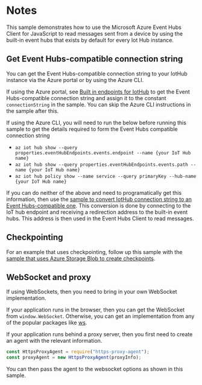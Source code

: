 # Notes

This sample demonstrates how to use the Microsoft Azure Event Hubs Client for JavaScript to 
read messages sent from a device by using the built-in event hubs that exists by default for
every Iot Hub instance. 

## Get Event Hubs-compatible connection string

You can get the Event Hubs-compatible connection string to your IotHub instance via the Azure portal or
by using the Azure CLI.

If using the Azure portal, see [Built in endpoints for IotHub](https://docs.microsoft.com/en-us/azure/iot-hub/iot-hub-devguide-messages-read-builtin#read-from-the-built-in-endpoint) to get the Event Hubs-compatible
connection string and assign it to the constant `connectionString` in the sample. You can skip the Azure CLI
instructions in the sample after this.

If using the Azure CLI, you will need to run the below before running this sample to get 
the details required to form the Event Hubs compatible connection string

- `az iot hub show --query properties.eventHubEndpoints.events.endpoint --name {your IoT Hub name}`
- `az iot hub show --query properties.eventHubEndpoints.events.path --name {your IoT Hub name}`
- `az iot hub policy show --name service --query primaryKey --hub-name {your IoT Hub name}`

If you can do neither of the above and need to programatically get this information,
then use the [sample to convert IotHub connection string to an Event Hubs-compatible one](https://github.com/Azure/azure-sdk-for-js/blob/master/sdk/eventhub/event-hubs/samples/javascript/iothubConnectionString.js). This conversion is done by connecting to 
the IoT hub endpoint and receiving a redirection address to the built-in event hubs. This address is then used 
in the Event Hubs Client to read messages.

## Checkpointing

For an example that uses checkpointing, follow up this sample with the [sample that uses
Azure Storage Blob to create checkpoints](https://github.com/Azure/azure-sdk-for-js/blob/master/sdk/eventhub/eventhubs-checkpointstore-blob/samples/javascript/receiveEventsUsingCheckpointStore.js).

## WebSocket and proxy

If using WebSockets, then you need to bring in your own WebSocket implementation.

If your application runs in the browser, then you can get the WebSocket from `window.WebSocket`.
Otherwise, you can get an implementation from any of the popular packages like [ws](https://www.npmjs.com/package/ws).

If your application runs behind a proxy server, then you first need to create an agent with the relevant information.
```javascript
const HttpsProxyAgent = require("https-proxy-agent");
const proxyAgent = new HttpsProxyAgent(proxyInfo);
```

You can then pass the agent to the websocket options as shown in this sample.




